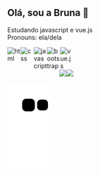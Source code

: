 ## Olá, sou a Bruna 👋


Estudando javascript e vue.js <br>
Pronouns: ela/dela

<!-- <div>
 <img src="https://github-readme-stats.vercel.app/api?username=BrunaDamazia&theme=github_dark&show_icons=true)">
 <img src="https://github-readme-stats.vercel.app/api/top-langs/?username=BrunaDamazia&theme=github_dark&show_icons=true)">
</div> -->

<div style="display: inline-block" align="left">
  <img heigh="30" width="30" alt="html" align="left" src="https://cdn.jsdelivr.net/gh/devicons/devicon/icons/html5/html5-original.svg">
  <img heigh="30" width="30" alt="css" align="left" src="https://cdn.jsdelivr.net/gh/devicons/devicon/icons/css3/css3-original.svg">
  <img heigh="30" width="30" alt="javascript" align="left" src="https://cdn.jsdelivr.net/gh/devicons/devicon/icons/javascript/javascript-original.svg">
  <img heigh="30" width="30" alt="bootstrap" align="left" src="https://cdn.jsdelivr.net/gh/devicons/devicon/icons/bootstrap/bootstrap-original.svg">
  <img heigh="30" width="30" alt="vue.js" align="left" src="https://cdn.jsdelivr.net/gh/devicons/devicon/icons/vuejs/vuejs-original.svg">
 
 <a href="www.linkedin.com/in/bruna-damazia" target="_blank"><img align="right" src="https://img.shields.io/badge/LinkedIn-0077B5?style=for-the-badge&logo=linkedin&logoColor=white"></a>
 <a href = ""><img align="right" src="https://img.shields.io/badge/-Gmail-%23333?style=for-the-badge&logo=gmail&logoColor=white" target="_blank"></a>
</div>

![Snake animation](https://github.com/BrunaDamazia/BrunaDamazia/blob/output/github-contribution-grid-snake.svg)
